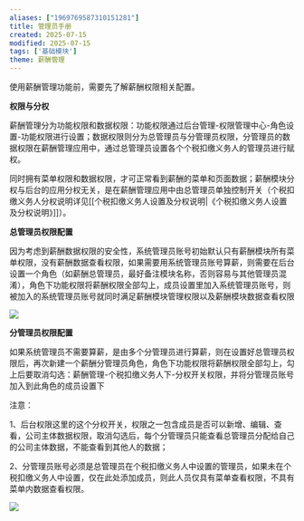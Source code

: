 ```yaml
---
aliases: ["1969769587310151281"]
title: 管理员手册
created: 2025-07-15
modified: 2025-07-15
tags: ['基础模块']
theme: 薪酬管理
---
```


使用薪酬管理功能前，需要先了解薪酬权限相关配置。

**权限与分权**

薪酬管理分为功能权限和数据权限：功能权限通过后台管理-权限管理中心-角色设置-功能权限进行设置；数据权限则分为总管理员与分管理员权限，分管理员的数据权限在薪酬管理应用中，通过总管理员设置各个个税扣缴义务人的管理员进行赋权。

同时拥有菜单权限和数据权限，才可正常看到薪酬的菜单和页面数据；薪酬模块分权与后台的应用分权无关，是在薪酬管理应用中由总管理员单独控制开关（个税扣缴义务人分权说明详见[[个税扣缴义务人设置及分权说明|《个税扣缴义务人设置及分权说明》]]）。

**总管理员权限配置**

因为考虑到薪酬数据权限的安全性，系统管理员账号初始默认只有薪酬模块所有菜单权限，没有薪酬数据查看权限，如果需要用系统管理员账号算薪，则需要在后台设置一个角色（如薪酬总管理员，最好备注模块名称，否则容易与其他管理员混淆），角色下功能权限将薪酬权限全部勾上，成员设置里加入系统管理员账号，则被加入的系统管理员账号就同时满足薪酬模块管理权限以及薪酬模块数据查看权限

![](dce9ed54f1b70cb88a31120e803f7cc2.jpg)

**分管理员权限配置**

如果系统管理员不需要算薪，是由多个分管理员进行算薪，则在设置好总管理员权限后，再次新建一个薪酬分管理员角色，角色下功能权限将薪酬权限全部勾上，勾上后要取消勾选：薪酬管理-个税扣缴义务人下-分权开关权限，并将分管理员账号加入到此角色的成员设置下

注意：

1、后台权限这里的这个分权开关，权限之一包含成员是否可以新增、编辑、查看，公司主体数据权限，取消勾选后，每个分管理员只能查看总管理员分配给自己的公司主体数据，不能查看到其他人的数据；

2、分管理员账号必须是总管理员在个税扣缴义务人中设置的管理员，如果未在个税扣缴义务人中设置，仅在此处添加成员，则此人员仅具有菜单查看权限，不具有菜单内数据查看权限。

![](d4b66813cbee72a0fdd0567d405bad2b.jpg)